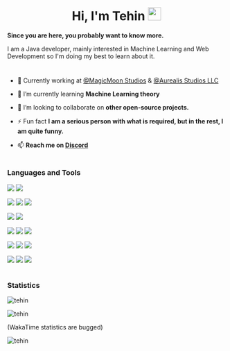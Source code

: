 [Discord]:https://discordapp.com/users/421785204957642754
<h1 align="center">Hi, I'm Tehin <img src="https://raw.githubusercontent.com/MartinHeinz/MartinHeinz/master/wave.gif" width="30px"></h1>

**Since you are here, you probably want to know more.**

I am a Java developer, mainly interested in Machine Learning and Web Development so I'm doing my best to learn about it.
#
- 📄 Currently working at [@MagicMoon Studios](https://github.com/MagicMoon-Studios) & [@Aurealis Studios LLC](https://github.com/AurealisStudiosLLC)
 
- 🌱 I’m currently learning **Machine Learning theory**

- 👯 I’m looking to collaborate on **other open-source projects.**

<!-- - 👨‍💻 All of my projects are available at [Coming Soon...](Coming Soon...) -->

- ⚡ Fun fact **I am a serious person with what is required, but in the rest, I am quite funny.**


- 📫 **Reach me on [Discord]**

#
### Languages and Tools

<p>
  <img src="https://img.shields.io/badge/Figma-F05032?style=for-the-badge&logo=figma&logoColor=white">
  <img src="https://img.shields.io/badge/Git-F05032?style=for-the-badge&logo=git&logoColor=white">
</p>
<p>
  <img src="https://img.shields.io/badge/Visual_Studio-5C2D91?style=for-the-badge&logo=visual%20studio&logoColor=white">
  <img src="https://img.shields.io/badge/Eclipse-2C2255?style=for-the-badge&logo=eclipse&logoColor=white">  
  <img src="https://img.shields.io/badge/IntelliJIDEA-000000.svg?style=for-the-badge&logo=intellij-idea&logoColor=white">
</p>
<p>
  <img src="https://img.shields.io/badge/CSS3-1572B6?style=for-the-badge&logo=css3&logoColor=white">
  <img src="https://img.shields.io/badge/HTML5-E34F26?style=for-the-badge&logo=html5&logoColor=white">
</p>
<p>
  <img src="https://img.shields.io/badge/Node.js-20232A?style=for-the-badge&logo=nodedotjs&logoColor=white">
  <img src="https://img.shields.io/badge/React-20232A?style=for-the-badge&logo=react&logoColor=61DAFB">
  <img src="https://img.shields.io/badge/Express.js-20232A?style=for-the-badge&logo=express&logoColor=white">
</p>
<p>
  <img src="https://img.shields.io/badge/Java-E32D2D?style=for-the-badge&logo=java&logoColor=black">
  <img src="https://img.shields.io/badge/JavaScript-F7DF1E?style=for-the-badge&logo=javascript&logoColor=black">
  <img src="https://img.shields.io/badge/typescript-%23007ACC.svg?style=for-the-badge&logo=typescript&logoColor=white">
</p>
<p>
  <img src="https://img.shields.io/badge/MongoDB-4EA94B?style=for-the-badge&logo=mongodb&logoColor=white">
  <img src="https://img.shields.io/badge/MySQL-EC9322?style=for-the-badge&logo=mysql&logoColor=white">
  <img src="https://img.shields.io/badge/redis-CC0000.svg?&style=for-the-badge&logo=redis&logoColor=white">
</p>

# 
  
### Statistics
<p><img align="center" src="https://github-readme-streak-stats.herokuapp.com/?user=tehin&" alt="tehin" /></p>
<p><img align="center" src="https://github-readme-stats.vercel.app/api?username=tehin&show_icons=true&locale=en&count_private=true" alt="tehin" /></p>

(WakaTime statistics are bugged)
<p><img alig="center" src="https://github-readme-stats.vercel.app/api/wakatime?username=Tehin&v=2&range=last_7_days&custom_title=This week:" alt="tehin"/></p>

